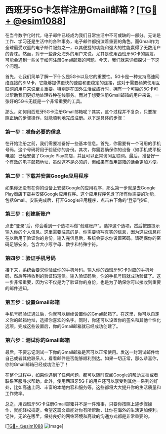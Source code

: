 # 西班牙5G卡怎样注册Gmail邮箱？[[TG💪+ @esim1088](https://t.me/s/esim1088)]

在当今数字化时代，电子邮件已经成为我们日常生活中不可或缺的一部分。无论是工作、学习还是生活中的各种事务，电子邮件都扮演着重要的角色。而Gmail作为全球最受欢迎的电子邮件服务之一，以其便捷的功能和强大的性能赢得了无数用户的青睐。然而，对于一些身处海外的用户来说，尤其是使用西班牙5G卡的朋友，可能会遇到一些关于如何注册Gmail邮箱的问题。今天，我们就来详细探讨一下这个问题。

首先，让我们简单了解一下什么是5G卡以及它的重要性。5G卡是一种支持高速网络连接的SIM卡，它能够提供更快的速度和更稳定的连接，这对于需要频繁使用互联网的用户来说至关重要。特别是在国外生活或旅行时，拥有一个可靠的5G卡可以帮助我们更好地处理各种在线事务。而对于想要注册Gmail邮箱的用户来说，一张好的5G卡无疑是一个非常重要的工具。

那么，如何用西班牙5G卡注册Gmail邮箱呢？其实，这个过程并不复杂，只要按照正确的步骤操作，就能顺利地完成注册。以下是具体的步骤：

### 第一步：准备必要的信息

在开始注册之前，我们需要准备好一些基本信息。首先，你需要有一个可用的手机号码，这个号码将用于验证你的身份。其次，你需要确保你的设备（如手机或平板电脑）已经安装了Google Play商店，并且可以正常访问互联网。最后，准备好一个有效的电子邮箱地址，虽然这不是必须的，但如果有备用邮箱的话会更加方便。

### 第二步：下载并安装Google应用程序

如果你还没有在你的设备上安装Google的应用程序，那么第一步就是去Google Play商店下载并安装Google应用程序。这个应用程序包含了所有你需要的功能，包括Gmail。安装完成后，打开Google应用程序，点击右下角的“登录”按钮。

### 第三步：创建新账户

点击“登录”后，你会看到一个选项叫做“创建账户”。选择这个选项，然后按照提示输入你的个人信息。这里需要注意的是，你需要填写真实的信息，因为这些信息将在以后用于验证你的身份。输入完信息后，系统会要求你设置密码。请确保你的密码足够安全，包含大小写字母、数字和特殊字符。

### 第四步：验证手机号码

接下来，系统会要求你验证你的手机号码。输入你的西班牙5G卡对应的手机号码，然后等待收到的验证码短信。输入验证码后，你的手机号码就成功验证了。这一步非常重要，因为它不仅是为了验证你的身份，也是为了确保你可以接收到重要的邮件通知。

### 第五步：设置Gmail邮箱

手机号码验证通过后，你就可以继续设置你的Gmail邮箱了。在这里，你可以自定义你的邮箱地址，选择你喜欢的名字。同时，你还可以设置你的签名和其他个性化选项。完成这些设置后，你的Gmail邮箱就已经成功创建了。

### 第六步：测试你的Gmail邮箱

最后，不要忘记测试一下你的Gmail邮箱是否可以正常使用。发送一封测试邮件给自己或者其他联系人，看看邮件是否能够顺利到达。如果一切正常，那么恭喜你，你的Gmail邮箱已经成功注册了！

在整个过程中，如果你遇到了任何问题，都可以随时查阅Google的帮助文档或者联系客服寻求帮助。此外，使用西班牙5G卡的用户还可以享受到其他一系列的好处，比如高速上网、丰富的本地内容和服务等。这些都将大大提升你的生活质量和工作效率。

总之，用西班牙5G卡注册Gmail邮箱并不是一件难事，只要你按照上述步骤操作，就能轻松搞定。希望这篇文章能对你有所帮助，让你在海外的生活更加便利。记住，无论在哪里，保持良好的网络环境和高效的沟通方式都是非常重要的。

[[TG💪+ @esim1088](https://t.me/s/esim1088) ![Image](https://i.postimg.cc/4NQfJmqS/Snipaste-2025-05-13-00-14-12.png)]